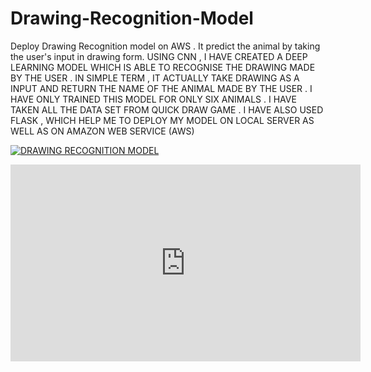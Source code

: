 # Drawing-Recognition-Model
 Deploy Drawing Recognition model on AWS . It predict the animal by taking the user's input in drawing form. 
 USING CNN , I HAVE  CREATED A DEEP LEARNING MODEL WHICH IS ABLE TO RECOGNISE THE DRAWING MADE BY THE USER .
 IN SIMPLE TERM , IT ACTUALLY TAKE DRAWING AS A INPUT AND RETURN THE NAME OF THE ANIMAL MADE BY THE USER .
 I HAVE ONLY TRAINED THIS MODEL FOR ONLY SIX ANIMALS .
 I HAVE TAKEN ALL THE DATA SET  FROM QUICK DRAW GAME .
 I HAVE ALSO USED FLASK , WHICH HELP ME TO DEPLOY MY MODEL ON LOCAL SERVER AS WELL AS ON AMAZON WEB SERVICE (AWS)
 
 [![DRAWING RECOGNITION MODEL](https://img.youtube.com/vi/sBrdBLHIPOE/0.jpg)](https://www.youtube.com/watch?v=sBrdBLHIPOE)
 
 <iframe width="560" height="315" src="https://www.youtube.com/embed/sBrdBLHIPOE" frameborder="0" allow="accelerometer; autoplay; encrypted-media; gyroscope; picture-in-picture" allowfullscreen></iframe>
 
 

